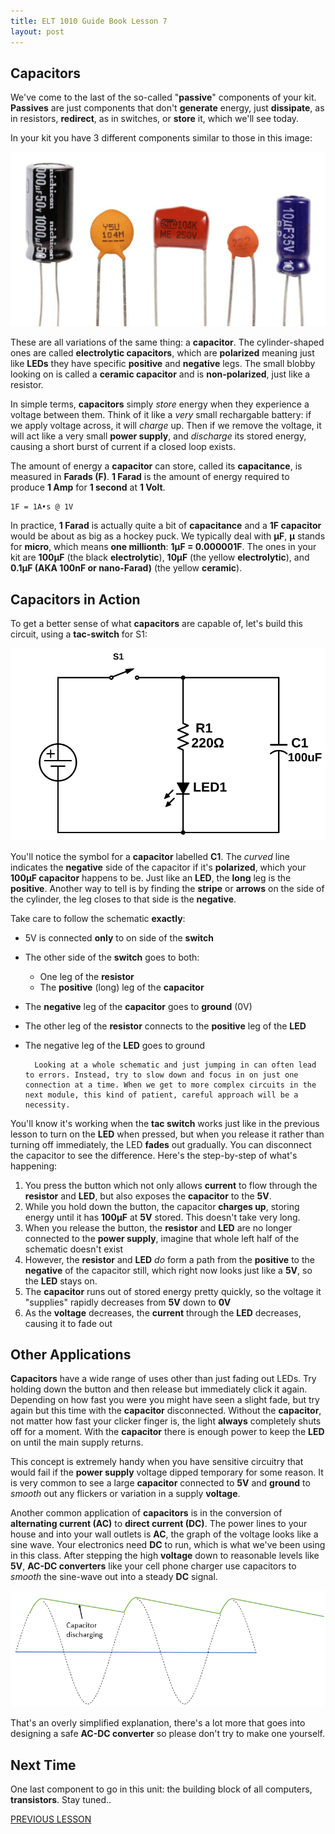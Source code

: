 ```yaml
---
title: ELT 1010 Guide Book Lesson 7
layout: post
---
```


## Capacitors

We've come to the last of the so-called "**passive**" components of your kit. **Passives** are just components that don't **generate** energy, just **dissipate**, as in resistors, **redirect**, as in switches, or **store** it, which we'll see today.

In your kit you have 3 different components similar to those in this image:

![Capacitors](../images/Capacitor-1.jpg)

These are all variations of the same thing: a **capacitor**. The cylinder-shaped ones are called **electrolytic capacitors**, which are **polarized** meaning just like **LEDs** they have specific **positive** and **negative** legs. The small blobby looking on is called a **ceramic capacitor** and is **non-polarized**, just like a resistor.

In simple terms, **capacitors** simply *store* energy when they experience a voltage between them. Think of it like a *very* small rechargable battery: if we apply voltage across, it will *charge* up. Then if we remove the voltage, it will act like a very small **power supply**, and *discharge* its stored energy, causing a short burst of current if a closed loop exists.

The amount of energy a **capacitor** can store, called its **capacitance**, is measured in **Farads (F)**. **1 Farad** is the amount of energy required to produce **1 Amp** for **1 second** at **1 Volt**.

    1F = 1A•s @ 1V

In practice, **1 Farad** is actually quite a bit of **capacitance** and a **1F capacitor** would be about as big as a hockey puck. We typically deal with **µF**, **µ** stands for **micro**, which means **one millionth**: **1µF = 0.000001F**. The ones in your kit are **100µF** (the black **electrolytic**), **10µF** (the yellow **electrolytic**), and **0.1µF (AKA 100nF or nano-Farad)** (the yellow **ceramic**).

## Capacitors in Action

To get a better sense of what **capacitors** are capable of, let's build this circuit, using a **tac-switch** for S1:

![LED Fader Circuit](../images/schematics/circuit8-capacitor.svg)

You'll notice the symbol for a **capacitor** labelled **C1**. The *curved* line indicates the **negative** side of the capacitor if it's **polarized**, which your **100µF capacitor** happens to be. Just like an **LED**, the **long** leg is the **positive**. Another way to tell is by finding the **stripe** or **arrows** on the side of the cylinder, the leg closes to that side is the **negative**.

Take care to follow the schematic **exactly**:
    
* 5V is connected **only** to on side of the **switch**
* The other side of the **switch** goes to both:
  * One leg of the **resistor**
  * The **positive** (long) leg of the **capacitor**
* The **negative** leg of the **capacitor** goes to **ground** (0V)
* The other leg of the **resistor** connects to the **positive** leg of the **LED**
* The negative leg of the **LED** goes to ground

        Looking at a whole schematic and just jumping in can often lead to errors. Instead, try to slow down and focus in on just one connection at a time. When we get to more complex circuits in the next module, this kind of patient, careful approach will be a necessity.

You'll know it's working when the **tac switch** works just like in the previous lesson to turn on the **LED** when pressed, but when you release it rather than turning off immediately, the LED **fades** out gradually. You can disconnect the capacitor to see the difference. Here's the step-by-step of what's happening:

1. You press the button which not only allows **current** to flow through the **resistor** and **LED**, but also exposes the **capacitor** to the **5V**.
2. While you hold down the button, the capacitor **charges up**, storing energy until it has **100µF** at **5V** stored. This doesn't take very long.
3. When you release the button, the **resistor** and **LED** are no longer connected to the **power supply**, imagine that whole left half of the schematic doesn't exist
4. However, the **resistor** and **LED** *do* form a path from the **positive** to the **negative** of the capacitor still, which right now looks just like a **5V**, so the **LED** stays on.
5. The **capacitor** runs out of stored energy pretty quickly, so the voltage it "supplies" rapidly decreases from **5V** down to **0V**
6. As the **voltage** decreases, the **current** through the **LED** decreases, causing it to fade out

## Other Applications

**Capacitors** have a wide range of uses other than just fading out LEDs. Try holding down the button and then release but immediately click it again. Depending on how fast you were you might have seen a slight fade, but try again but this time with the **capacitor** disconnected. Without the **capacitor**, not matter how fast your clicker finger is, the light **always** completely shuts off for a moment. With the **capacitor** there is enough power to keep the **LED** on until the main supply returns.

This concept is extremely handy when you have sensitive circuitry that would fail if the **power supply** voltage dipped temporary for some reason. It is very common to see a large **capacitor** connected to **5V** and **ground** to *smooth* out any flickers or variation in a supply **voltage**.

Another common application of **capacitors** is in the conversion of **alternating current (AC)** to **direct current (DC)**. The power lines to your house and into your wall outlets is **AC**, the graph of the voltage looks like a sine wave. Your electronics need **DC** to run, which is what we've been using in this class. After stepping the high **voltage** down to reasonable levels like **5V**, **AC-DC converters** like your cell phone charger use capacitors to *smooth* the sine-wave out into a steady **DC** signal. 

![AC to DC Conversion](../images/capacitor-ac-dc.png)

That's an overly simplified explanation, there's a lot more that goes into designing a safe **AC-DC converter** so please don't try to make one yourself.

## Next Time
One last component to go in this unit: the building block of all computers, **transistors**. Stay tuned..


[PREVIOUS LESSON](./ELT1010GuideBook6.md)